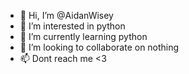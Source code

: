 - 👋 Hi, I’m @AidanWisey
- 👀 I’m interested in python
- 🌱 I’m currently learning python
- 💞️ I’m looking to collaborate on nothing
- 📫 Dont reach me <3
